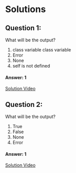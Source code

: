 # Solutions

## Question 1:
What will be the output?
1. class variable
class variable
2. Error
3. None
4. self is not defined

#### Answer: 1
[Solution Video](#)

## Question 2:
What will be the output?
1. True
2. False
3. None
4. Error

#### Answer: 1
[Solution Video](#)
